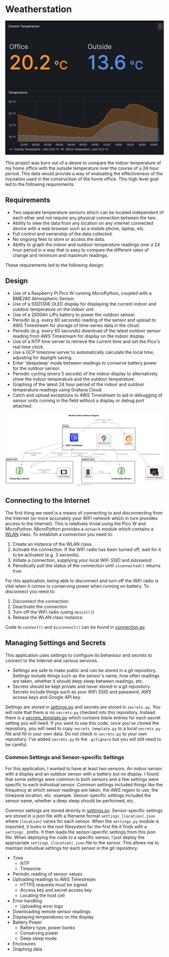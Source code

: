 # Weatherstation

![Temperature comparison in Grafana](images/grafana-temperature-display.png "Temperature comparison in Grafana")

This project was born out of a desire to compare the indoor temperature of my home office with the outside temperature over the course of a 24 hour period. This data would provide a way of evaluating the effectiveness of the insulation used in the construction of the home office. This high level goal led to the following requirements:

## Requirements

  * Two separate temperature sensors which can be located independent of each other and not require any physical connection between the two.
  * Ability to view the data from any location on any internet connected device with a web browser such as a mobile phone, laptop, etc.
  * Full control and ownership of the data collected.
  * No ongoing fees to store or access the data.
  * Ability to graph the indoor and outdoor temperature readings over a 24 hour period in a way that is easy to compare the different rates of change and minimum and maximum readings.

These requirements led to the following design:

## Design

  * Use of a Raspberry Pi Pico W running MicroPython, coupled with a BME280 Atmospheric Sensor.
  * Use of a SSD1306 OLED display for displaying the current indoor and outdoor temperature on the indoor unit.
  * Use of a 2000Ah LiPo battery to power the outdoor sensor.
  * Periodic (e.g. every 60 seconds) reading of the sensor and upload to AWS Timestream for storage of time-series data in the cloud.
  * Periodic (e.g. every 60 seconds) download of the latest outdoor sensor reading from AWS Timestream for display on the indoor display.
  * Use of a NTP time server to retrieve the current time and set the Pico's real time clock.
  * Use a GCP timezone server to automatically calculate the local time, adjusting for daylight saving.
  * Enter 'deepsleep' mode between readings to conserve battery power for the outdoor sensor.
  * Periodic cycling (every 5 secods) of the indoor display to alternatively show the indoor temperature and the outdoor temperature.
  * Graphing of the latest 24 hour period of the indoor and outdoor temperature readings using Grafana Cloud. 
  * Catch and upload exceptions to AWS Timestream to aid in debugging of sensor units running in the field without a display or debug port attached.

![Weather Station Network Diagram](images/network-diagram.png "Weather Station Network Diagram")

## Connecting to the Internet
The first thing we need is a means of connecting to and disconnecting from the Internet (or more accurately your WiFi network which in turn provides access to the Internet). This is relatively trivial using the Pico W and MicroPython. MicroPython provides a `network` module which contains a [WLAN](https://docs.micropython.org/en/latest/library/network.WLAN.html) class. To establish a connection you need to:  

  1. Create an instance of the WLAN class.
  1. Activate the connection. If the WiFi radio has been turned off, wait for it to be activated (e.g. 3 seconds).
  1. Initiate a connection, supplying your local WiFi _SSID_ and _password_.
  1. Perodically poll the status of the connection until `isconnected()` returns true.

For this application, being able to disconnect and turn off the WiFi radio is vital when it comes to conserving power when running on battery. To disconnect you need to:  

  1. Disconnect the connection
  1. Deactivate the connection
  1. Turn off the WiFi radio (using `deinit()`)
  1. Release the WLAN class instance.

Code to `connect()` and `disconnect()` can be found in [connection.py](connection.py).

## Managing Settings and Secrets

This application uses _settings_ to configure its behaviour and _secrets_ to connect to the Internet and various services.  

  * Settings are safe to make public and can be stored in a git repository. Settings include things such as the sensor's name, how often readings are taken, whether it should deep sleep between readings, etc.
  * Secrets should be kept private and never stored in a git repository. Secrets include things such as your WiFi SSID and password, AWS access keys and Google API key.

Settings are stored in [settings.py](settings.py) and secrets are stored in `secrets.py`. You will note that there is no `secrets.py` checked into this repository. Instead there is a [secrets_template.py](secrets_template.py) which contains blank entries for each secret setting you will need. If you want to use this code, once you've cloned the repository, you will need to copy `secrets_template.py` to a local `secrets.py` file and fill in your own data. Do not check in `secrets.py` to your own repository. I've added `secrets.py` to the `.gitignore` but you will still need to be careful.

### Common Settings and Sensor-specific Settings

For this application, I wanted to have at least two sensors. An indoor sensor with a display and an outdoor sensor with a battery but no display. I found that some settings were common to both sensors and a few settings were specific to each individual sensor. Common settings included things like the frequency at which sensor readings are taken, the AWS region to use, the timezone location, etc. example. Sensor-specific settings included the sensor name, whether a deep sleep should be performed, etc.

Common settings are stored directly in [settings.py](settings.py). Sensor-specific settings are stored in a json file with a filename format `settings_[location].json` where `[location]` varies for each sensor. When the `settings.py` module is imported, it looks in the root filesystem for the first file it finds with a `settings_` prefix. It then loads the sensor-specific settings from this json file. When deploying the code to a specific sensor, I just deploy the appropriate `settings_[location].json` file to the sensor. This allows me to maintain individual settings for each sensor in the git repository.


* Time
   * NTP
   * Timezone
* Periodic reading of sensor values
* Uploading readings to AWS Timestream
   * HTTPS requests must be signed
   * Access key and secret access key
   * Locating the host cell
* Error handling
   * Uploading error logs   
* Downloading remote sensor readings
* Displaying temperatures on the display
* Battery Power
   * Battery type, power banks
   * Conserving power
   * Deep sleep mode
* Enclosures
* Graphing data
